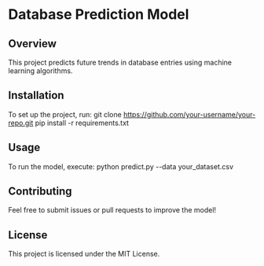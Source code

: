 # Database Prediction Model
## Overview
This project predicts future trends in database entries using machine learning algorithms.
## Installation
To set up the project, run:
git clone https://github.com/your-username/your-repo.git
pip install -r requirements.txt
## Usage
To run the model, execute:
python predict.py --data your_dataset.csv
## Contributing
Feel free to submit issues or pull requests to improve the model!
## License
This project is licensed under the MIT License.
